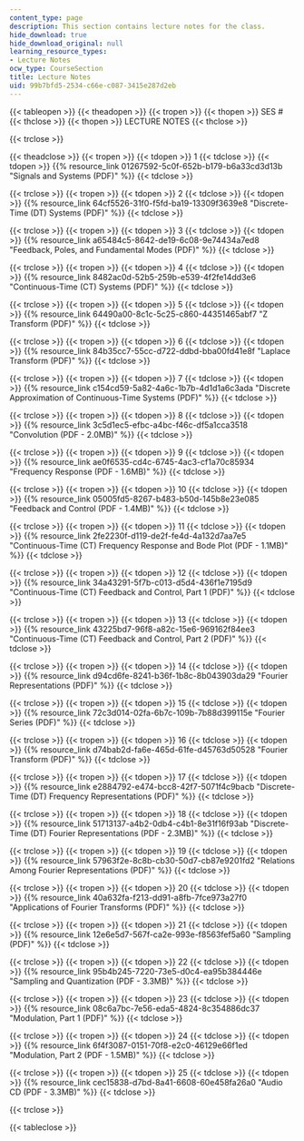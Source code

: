```yaml
---
content_type: page
description: This section contains lecture notes for the class.
hide_download: true
hide_download_original: null
learning_resource_types:
- Lecture Notes
ocw_type: CourseSection
title: Lecture Notes
uid: 99b7bfd5-2534-c66e-c087-3415e287d2eb
---
```


{{< tableopen >}}
{{< theadopen >}}
{{< tropen >}}
{{< thopen >}}
SES #
{{< thclose >}}
{{< thopen >}}
LECTURE NOTES
{{< thclose >}}

{{< trclose >}}

{{< theadclose >}}
{{< tropen >}}
{{< tdopen >}}
1
{{< tdclose >}}
{{< tdopen >}}
{{% resource_link 01267592-5c0f-652b-b179-b6a33cd3d13b "Signals and Systems (PDF)" %}}
{{< tdclose >}}

{{< trclose >}}
{{< tropen >}}
{{< tdopen >}}
2
{{< tdclose >}}
{{< tdopen >}}
{{% resource_link 64cf5526-31f0-f5fd-ba19-13309f3639e8 "Discrete-Time (DT) Systems (PDF)" %}}
{{< tdclose >}}

{{< trclose >}}
{{< tropen >}}
{{< tdopen >}}
3
{{< tdclose >}}
{{< tdopen >}}
{{% resource_link a65484c5-8642-de19-6c08-9e74434a7ed8 "Feedback, Poles, and Fundamental Modes (PDF)" %}}
{{< tdclose >}}

{{< trclose >}}
{{< tropen >}}
{{< tdopen >}}
4
{{< tdclose >}}
{{< tdopen >}}
{{% resource_link 8482ac0d-52b5-259b-e539-4f2fe14dd3e6 "Continuous-Time (CT) Systems (PDF)" %}}
{{< tdclose >}}

{{< trclose >}}
{{< tropen >}}
{{< tdopen >}}
5
{{< tdclose >}}
{{< tdopen >}}
{{% resource_link 64490a00-8c1c-5c25-c860-44351465abf7 "Z Transform (PDF)" %}}
{{< tdclose >}}

{{< trclose >}}
{{< tropen >}}
{{< tdopen >}}
6
{{< tdclose >}}
{{< tdopen >}}
{{% resource_link 84b35cc7-55cc-d722-ddbd-bba00fd41e8f "Laplace Transform (PDF)" %}}
{{< tdclose >}}

{{< trclose >}}
{{< tropen >}}
{{< tdopen >}}
7
{{< tdclose >}}
{{< tdopen >}}
{{% resource_link c154cd59-5a82-4a6c-1b7b-4d1d1a6c3ada "Discrete Approximation of Continuous-Time Systems (PDF)" %}}
{{< tdclose >}}

{{< trclose >}}
{{< tropen >}}
{{< tdopen >}}
8
{{< tdclose >}}
{{< tdopen >}}
{{% resource_link 3c5d1ec5-efbc-a4bc-f46c-df5a1cca3518 "Convolution (PDF - 2.0MB)" %}}
{{< tdclose >}}

{{< trclose >}}
{{< tropen >}}
{{< tdopen >}}
9
{{< tdclose >}}
{{< tdopen >}}
{{% resource_link ae0f6535-cd4c-6745-4ac3-cf1a70c85934 "Frequency Response (PDF - 1.6MB)" %}}
{{< tdclose >}}

{{< trclose >}}
{{< tropen >}}
{{< tdopen >}}
10
{{< tdclose >}}
{{< tdopen >}}
{{% resource_link 05005fd5-8267-b483-b50d-145b8e23e085 "Feedback and Control (PDF - 1.4MB)" %}}
{{< tdclose >}}

{{< trclose >}}
{{< tropen >}}
{{< tdopen >}}
11
{{< tdclose >}}
{{< tdopen >}}
{{% resource_link 2fe2230f-d119-de2f-fe4d-4a132d7aa7e5 "Continuous-Time (CT) Frequency Response and Bode Plot (PDF - 1.1MB)" %}}
{{< tdclose >}}

{{< trclose >}}
{{< tropen >}}
{{< tdopen >}}
12
{{< tdclose >}}
{{< tdopen >}}
{{% resource_link 34a43291-5f7b-c013-d5d4-436f1e7195d9 "Continuous-Time (CT) Feedback and Control, Part 1 (PDF)" %}}
{{< tdclose >}}

{{< trclose >}}
{{< tropen >}}
{{< tdopen >}}
13
{{< tdclose >}}
{{< tdopen >}}
{{% resource_link 43225bd7-96f8-a82c-15e6-969162f84ee3 "Continuous-Time (CT) Feedback and Control, Part 2 (PDF)" %}}
{{< tdclose >}}

{{< trclose >}}
{{< tropen >}}
{{< tdopen >}}
14
{{< tdclose >}}
{{< tdopen >}}
{{% resource_link d94cd6fe-8241-b36f-1b8c-8b043903da29 "Fourier Representations (PDF)" %}}
{{< tdclose >}}

{{< trclose >}}
{{< tropen >}}
{{< tdopen >}}
15
{{< tdclose >}}
{{< tdopen >}}
{{% resource_link 72c3d014-02fa-6b7c-109b-7b88d399115e "Fourier Series (PDF)" %}}
{{< tdclose >}}

{{< trclose >}}
{{< tropen >}}
{{< tdopen >}}
16
{{< tdclose >}}
{{< tdopen >}}
{{% resource_link d74bab2d-fa6e-465d-61fe-d45763d50528 "Fourier Transform (PDF)" %}}
{{< tdclose >}}

{{< trclose >}}
{{< tropen >}}
{{< tdopen >}}
17
{{< tdclose >}}
{{< tdopen >}}
{{% resource_link e2884792-e474-bcc8-42f7-5071f4c9bacb "Discrete-Time (DT) Frequency Representations (PDF)" %}}
{{< tdclose >}}

{{< trclose >}}
{{< tropen >}}
{{< tdopen >}}
18
{{< tdclose >}}
{{< tdopen >}}
{{% resource_link 51713137-a4b2-0db4-c4b1-8e31f16f93ab "Discrete-Time (DT) Fourier Representations (PDF - 2.3MB)" %}}
{{< tdclose >}}

{{< trclose >}}
{{< tropen >}}
{{< tdopen >}}
19
{{< tdclose >}}
{{< tdopen >}}
{{% resource_link 57963f2e-8c8b-cb30-50d7-cb87e9201fd2 "Relations Among Fourier Representations (PDF)" %}}
{{< tdclose >}}

{{< trclose >}}
{{< tropen >}}
{{< tdopen >}}
20
{{< tdclose >}}
{{< tdopen >}}
{{% resource_link 40a632fa-f213-dd91-a8fb-7fce973a27f0 "Applications of Fourier Transforms (PDF)" %}}
{{< tdclose >}}

{{< trclose >}}
{{< tropen >}}
{{< tdopen >}}
21
{{< tdclose >}}
{{< tdopen >}}
{{% resource_link 12e6e5d7-567f-ca2e-993e-f8563fef5a60 "Sampling (PDF)" %}}
{{< tdclose >}}

{{< trclose >}}
{{< tropen >}}
{{< tdopen >}}
22
{{< tdclose >}}
{{< tdopen >}}
{{% resource_link 95b4b245-7220-73e5-d0c4-ea95b384446e "Sampling and Quantization (PDF - 3.3MB)" %}}
{{< tdclose >}}

{{< trclose >}}
{{< tropen >}}
{{< tdopen >}}
23
{{< tdclose >}}
{{< tdopen >}}
{{% resource_link 08c6a7bc-7e56-eda5-4824-8c354886dc37 "Modulation, Part 1 (PDF)" %}}
{{< tdclose >}}

{{< trclose >}}
{{< tropen >}}
{{< tdopen >}}
24
{{< tdclose >}}
{{< tdopen >}}
{{% resource_link 6f4f3087-0151-70f8-e2c0-46129e66f1ed "Modulation, Part 2 (PDF - 1.5MB)" %}}
{{< tdclose >}}

{{< trclose >}}
{{< tropen >}}
{{< tdopen >}}
25
{{< tdclose >}}
{{< tdopen >}}
{{% resource_link cec15838-d7bd-8a41-6608-60e458fa26a0 "Audio CD (PDF - 3.3MB)" %}}
{{< tdclose >}}

{{< trclose >}}

{{< tableclose >}}